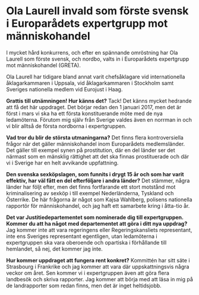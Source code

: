 # Ola Laurell invald som förste svensk i Europarådets expertgrupp mot människohandel

I mycket hård konkurrens, och efter en spännande omröstning har Ola Laurell som förste svensk, och nordbo, valts in i Europarådets expertgrupp mot människohandel (GRETA).


Ola Laurell har tidigare bland annat varit chefsåklagare vid internationella åklagarkammaren i Uppsala, vid åklagarkammaren i Stockholm samt Sveriges nationella medlem vid Eurojust i Haag.

**Grattis till utnämningen! Hur känns det?**
Tack! Det känns mycket hedrande att få det här uppdraget. Det börjar redan den 1 januari 2017, men det är först i mars vi ska ha ett första konstituerande möte med de nya ledamöterna. Förutom mig själv från Sverige valdes även en norrman in och vi blir alltså de första nordborna i expertgruppen.

**Vad tror du blir de största utmaningarna?**
Det finns flera kontroversiella frågor när det gäller människohandel inom Europarådets medlemsländer. Det gäller till exempel synen på prostitution, där en del länder ser det närmast som en mänsklig rättighet att det ska finnas prostituerade och där vi i Sverige har en helt avvikande uppfattning.

**Den svenska sexköpslagen, som funnits i drygt 15 år och som har varit effektiv, har väl fått en del efterföljare i andra länder?**
Det stämmer, några länder har följt efter, men det finns fortfarande ett stort motstånd mot kriminalisering av sexköp i till exempel Nederländerna, Tyskland och Österrike. De här frågorna är något som Kajsa Wahlberg, polisens nationella rapportör för människohandel, och jag haft ett samarbete kring i åtta\-tio år.

**Det var Justitiedepartementet som nominerade dig till expertgruppen. Kommer du att ha något med departementet att göra i ditt nya uppdrag?**
Jag kommer inte att vara regeringens eller Regeringskansliets representant, inte ens Sveriges representant egentligen, utan ledamöterna i expertgruppen ska vara oberoende och opartiska i förhållande till hemlandet, så nej, det kommer jag inte.

**Hur kommer uppdraget att fungera rent konkret?**
Kommittén har sitt säte i Strasbourg i Frankrike och jag kommer att vara där uppskattningsvis några veckor om året. Sen kommer vi i expertgruppen även att göra flera landbesök och skriva rapporter. Jag kommer att börja med att läsa in mig på de landrapporter som redan finns, men det är inget heltidsjobb.
